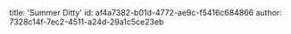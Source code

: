 title: 'Summer Ditty'
id: af4a7382-b01d-4772-ae9c-f5416c684866
author: 7328c14f-7ec2-4511-a24d-29a1c5ce23eb
